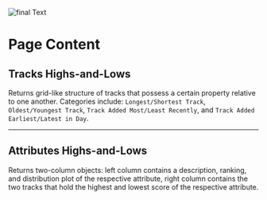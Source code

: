 ![final Text](https://media.giphy.com/media/wl5eQctHnu3cfe8XQB/giphy.gif)

# Page Content

## Tracks Highs-and-Lows

Returns grid-like structure of tracks that possess a certain property relative to one another. Categories include: `Longest/Shortest Track`, `Oldest/Youngest Track`, `Track Added Most/Least Recently`, and `Track Added Earliest/Latest in Day`.

---

## Attributes Highs-and-Lows

Returns two-column objects: left column contains a description, ranking, and distribution plot of the respective attribute, right column contains the two tracks that hold the highest and lowest score of the respective attribute.
